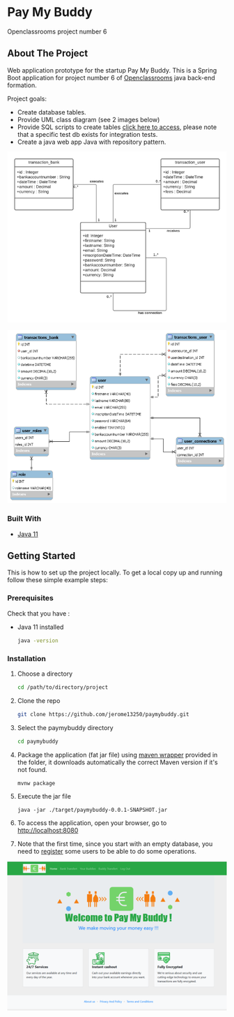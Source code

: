 # Pay My Buddy
Openclassrooms project number 6

<!-- ABOUT THE PROJECT -->
## About The Project

Web application prototype for the startup Pay My Buddy. This is a Spring Boot application for project number 6 of [Openclassrooms](https://openclassrooms.com/) java back-end formation.

Project goals:
* Create database tables.
* Provide UML class diagram (see 2 images below)
* Provide SQL scripts to create tables [click here to access](https://github.com/jerome13250/paymybuddy/tree/master/resources), please note that a specific test db exists for integration tests.
* Create a java web app Java with repository pattern.

![UML-class-diagram](https://github.com/jerome13250/paymybuddy/blob/master/images/PayMyBuddy_ClassDiagram.png)

![database](https://github.com/jerome13250/paymybuddy/blob/master/images/PayMyBuddy_diagram.png)


### Built With

* [Java 11](https://adoptopenjdk.net/)

<!-- GETTING STARTED -->
## Getting Started

This is how to set up the project locally.
To get a local copy up and running follow these simple example steps:

### Prerequisites

Check that you have : 
* Java 11 installed
  ```sh
  java -version
  ```

### Installation

1. Choose a directory
   ```sh
   cd /path/to/directory/project
   ```
2. Clone the repo
   ```sh
   git clone https://github.com/jerome13250/paymybuddy.git
   ```
3. Select the paymybuddy directory
   ```sh
   cd paymybuddy
   ```
4. Package the application (fat jar file) using [maven wrapper](https://github.com/takari/maven-wrapper) provided in the folder, it downloads automatically the correct Maven version if it's not found.
   ```sh
   mvnw package
   ```
5. Execute the jar file
   ```JS
   java -jar ./target/paymybuddy-0.0.1-SNAPSHOT.jar
   ```
6. To access the application, open your browser, go to [http://localhost:8080](http://localhost:8080)

7. Note that the first time, since you start with an empty database, you need to [register](http://localhost:8080/registration) some users to be able to do some operations.

![homepage](https://github.com/jerome13250/paymybuddy/blob/master/images/PayMyBuddy_homepage.png)